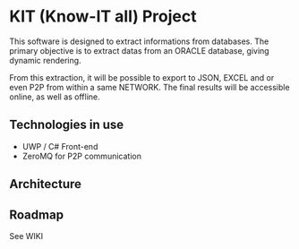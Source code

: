 # KIT (Know-IT all) Project 

This software is designed to extract informations from databases.
The primary objective is to extract datas from an ORACLE database, giving dynamic rendering.

From this extraction, it will be possible to export to JSON, EXCEL and or even P2P from within a same NETWORK.
The final results will be accessible online, as well as offline.

## Technologies in use 

* UWP / C# Front-end 
* ZeroMQ for P2P communication

## Architecture

## Roadmap

See WIKI
